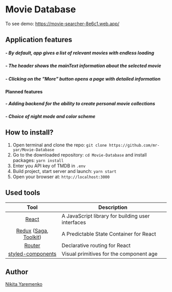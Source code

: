 # Movie Database

To see demo: https://movie-searcher-8e6c1.web.app/

## Application features

##### - By default, app gives a list of relevant movies with endless loading

##### - The header shows the mainText information about the selected movie

##### - Clicking on the "More" button opens a page with detailed information

#### Planned features

##### - Adding backend for the ability to create personal movie collections

##### - Choice of night mode and color scheme

## How to install?

1. Open terminal and clone the repo: `git clone https://github.com/mr-yar/Movie-Database`
2. Go to the downloaded repository: `cd Movie-Database` and install
   packages: `yarn install`
3. Enter you API key of TMDB in `.env`
4. Build project, start server and launch: `yarn start`
5. Open your browser at: `http://localhost:3000`

## Used tools

|                                                     Tool                                                      | Description                                       |
| :-----------------------------------------------------------------------------------------------------------: | ------------------------------------------------- |
|                                         [React](https://reactjs.org/)                                         | A JavaScript library for building user interfaces |
| [Redux](https://redux.js.org/) ([Saga](https://redux-saga.js.org/), [Toolkit](https://redux-toolkit.js.org/)) | A Predictable State Container for React           |
|                                      [Router](https://reactrouter.com/)                                       | Declarative routing for React                     |
|                              [styled-components](https://styled-components.com/)                              | Visual primitives for the component age           |

## Author

[Nikita Yaremenko](https://github.com/mr-yar)
